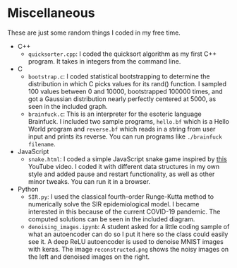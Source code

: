 # Miscellaneous
These are just some random things I coded in my free time.

- C++
  - `quicksorter.cpp`: I coded the quicksort algorithm as my first C++ program. It takes in integers from the command line.
- C
  - `bootstrap.c`: I coded statistical bootstrapping to determine the distribution in which C picks values for its rand() function. 
    I sampled 100 values between 0 and 10000, bootstrapped 100000 times, and got a Gaussian distribution nearly perfectly centered 
    at 5000, as seen in the included graph.
  - `brainfuck.c`: This is an interpreter for the esoteric language Brainfuck. I included two sample programs, `hello.bf` which is a 
    Hello World program and `reverse.bf` which reads in a string from user input and prints its reverse. You can run programs like
    `./brainfuck filename`.
- JavaScript
  - `snake.html`: I coded a simple JavaScript snake game inspired by [this](https://www.youtube.com/watch?v=xGmXxpIj6vs) YouTube video. I       coded it with different data structures in my own style and added pause and     restart functionality, as well as other minor tweaks.     You can run it in a browser.
- Python
  - `SIR.py`: I used the classical fourth-order Runge-Kutta method to numerically solve the SIR epidemiological model. I became interested in this 
    because of the current COVID-19 pandemic. The computed solutions can be seen in the included diagram.
  - `denoising_images.ipynb`: A student asked for a little coding sample of what an autoencoder can do so I put it here so the class could easily see it. A deep ReLU autoencoder is used to denoise MNIST images with keras. The image `reconstructed.png` shows the noisy images on the left and denoised images on the right.
